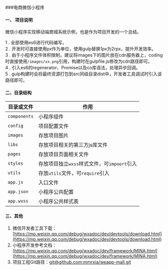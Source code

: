 ###电商微信小程序

#### 一、 项目说明
微信小程序实现移动端商城系统示例，也是作为项目开发的一个总结。

1 . 全部使用es6进行代码编写。   
2 . 开发时可直接使用px作为单位，使用gulp替换1px为2rpx，提升开发效率。   
3 . 由于小程序文件体积限制，建议将images下的图片放在cdn服务器上，coding时直接使用`/images/xx.png`引用，构建时在gulpfile.js修改为cdn路径即可。     
4 . 引入es6的regenerator、Promise以及co库语法，处理异步回调。         
5 . gulp构建时会将最终资源打包到src同级目录dist中，开发者工具调试时引入该路径即可。    

#### 二、目录结构
|目录或文件     |作用                                        |
|-----------   |-------------------------------------------|
| `components` | 小程序组件                                 |
| `config`     | 项目配置文件                               |
| `images`     | 存放项目图片                               |
| `libs`       | 存放项目相关的第三方js库文件                 |
| `pages`      | 存放项目页面相关文件                        |
| `styles`     | 存放项目独立`wxss`样式文件，可`impoort`引入  |
| `utils`      | 存放`utils`文件，可`require`引入            |
| `app.js`     | 入口文件                                   |
| `app.json`   | 小程序公共配置                              |
| `app.wxss`   | 小程序公共样式表                            |
                                               
#### 三、其他
1. 微信开发者工具下载：[https://mp.weixin.qq.com/debug/wxadoc/dev/devtools/download.html](https://mp.weixin.qq.com/debug/wxadoc/dev/devtools/download.html)   
2. 小程序开发参考文档：[https://mp.weixin.qq.com/debug/wxadoc/dev/framework/MINA.html](https://mp.weixin.qq.com/debug/wxadoc/dev/framework/MINA.html)
3. 项目工程Git路径：[git@github.com:mmrxia/weapp-mall.git](git@github.com:mmrxia/weapp-mall.git)   
